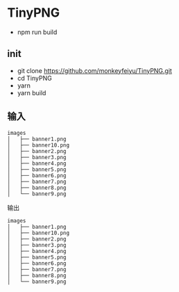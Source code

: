 # TinyPNG

-   npm run build

## init

-   git clone https://github.com/monkeyfeiyu/TinyPNG.git
-   cd TinyPNG
-   yarn
-   yarn build

## 输入

```
images
│   ├── banner1.png
│   ├── banner10.png
│   ├── banner2.png
│   ├── banner3.png
│   ├── banner4.png
│   ├── banner5.png
│   ├── banner6.png
│   ├── banner7.png
│   ├── banner8.png
│   └── banner9.png
```

输出

```
images
│   ├── banner1.png
│   ├── banner10.png
│   ├── banner2.png
│   ├── banner3.png
│   ├── banner4.png
│   ├── banner5.png
│   ├── banner6.png
│   ├── banner7.png
│   ├── banner8.png
│   └── banner9.png
```
